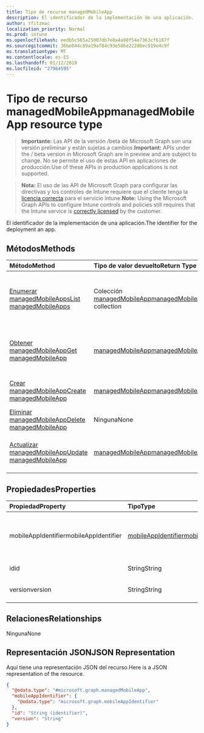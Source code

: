 ```yaml
---
title: Tipo de recurso managedMobileApp
description: El identificador de la implementación de una aplicación.
author: tfitzmac
localization_priority: Normal
ms.prod: intune
ms.openlocfilehash: eedb5c565a25007db7e8a4a98f54e7363cf6187f
ms.sourcegitcommit: 36be044c89a19af84c93e586e22200ec919e4c9f
ms.translationtype: MT
ms.contentlocale: es-ES
ms.lasthandoff: 01/12/2019
ms.locfileid: "27964595"
---
```

# <a name="managedmobileapp-resource-type"></a><span data-ttu-id="2f34d-103">Tipo de recurso managedMobileApp</span><span class="sxs-lookup"><span data-stu-id="2f34d-103">managedMobileApp resource type</span></span>

> <span data-ttu-id="2f34d-104">**Importante:** Las API de la versión /beta de Microsoft Graph son una versión preliminar y están sujetas a cambios.</span><span class="sxs-lookup"><span data-stu-id="2f34d-104">**Important:** APIs under the / beta version in Microsoft Graph are in preview and are subject to change.</span></span> <span data-ttu-id="2f34d-105">No se permite el uso de estas API en aplicaciones de producción.</span><span class="sxs-lookup"><span data-stu-id="2f34d-105">Use of these APIs in production applications is not supported.</span></span>

> <span data-ttu-id="2f34d-106">**Nota:** El uso de las API de Microsoft Graph para configurar las directivas y los controles de Intune requiere que el cliente tenga la [licencia correcta](https://go.microsoft.com/fwlink/?linkid=839381) para el servicio Intune.</span><span class="sxs-lookup"><span data-stu-id="2f34d-106">**Note:** Using the Microsoft Graph APIs to configure Intune controls and policies still requires that the Intune service is [correctly licensed](https://go.microsoft.com/fwlink/?linkid=839381) by the customer.</span></span>

<span data-ttu-id="2f34d-107">El identificador de la implementación de una aplicación.</span><span class="sxs-lookup"><span data-stu-id="2f34d-107">The identifier for the deployment an app.</span></span>
## <a name="methods"></a><span data-ttu-id="2f34d-108">Métodos</span><span class="sxs-lookup"><span data-stu-id="2f34d-108">Methods</span></span>
|<span data-ttu-id="2f34d-109">Método</span><span class="sxs-lookup"><span data-stu-id="2f34d-109">Method</span></span>|<span data-ttu-id="2f34d-110">Tipo de valor devuelto</span><span class="sxs-lookup"><span data-stu-id="2f34d-110">Return Type</span></span>|<span data-ttu-id="2f34d-111">Descripción</span><span class="sxs-lookup"><span data-stu-id="2f34d-111">Description</span></span>|
|:---|:---|:---|
|[<span data-ttu-id="2f34d-112">Enumerar managedMobileApps</span><span class="sxs-lookup"><span data-stu-id="2f34d-112">List managedMobileApps</span></span>](../api/intune-mam-managedmobileapp-list.md)|<span data-ttu-id="2f34d-113">Colección [managedMobileApp](../resources/intune-mam-managedmobileapp.md)</span><span class="sxs-lookup"><span data-stu-id="2f34d-113">[managedMobileApp](../resources/intune-mam-managedmobileapp.md) collection</span></span>|<span data-ttu-id="2f34d-114">Enumere las propiedades y las relaciones de los objetos [managedMobileApp](../resources/intune-mam-managedmobileapp.md).</span><span class="sxs-lookup"><span data-stu-id="2f34d-114">List properties and relationships of the [managedMobileApp](../resources/intune-mam-managedmobileapp.md) objects.</span></span>|
|[<span data-ttu-id="2f34d-115">Obtener managedMobileApp</span><span class="sxs-lookup"><span data-stu-id="2f34d-115">Get managedMobileApp</span></span>](../api/intune-mam-managedmobileapp-get.md)|[<span data-ttu-id="2f34d-116">managedMobileApp</span><span class="sxs-lookup"><span data-stu-id="2f34d-116">managedMobileApp</span></span>](../resources/intune-mam-managedmobileapp.md)|<span data-ttu-id="2f34d-117">Lea las propiedades y las relaciones del objeto [managedMobileApp](../resources/intune-mam-managedmobileapp.md).</span><span class="sxs-lookup"><span data-stu-id="2f34d-117">Read properties and relationships of the [managedMobileApp](../resources/intune-mam-managedmobileapp.md) object.</span></span>|
|[<span data-ttu-id="2f34d-118">Crear managedMobileApp</span><span class="sxs-lookup"><span data-stu-id="2f34d-118">Create managedMobileApp</span></span>](../api/intune-mam-managedmobileapp-create.md)|[<span data-ttu-id="2f34d-119">managedMobileApp</span><span class="sxs-lookup"><span data-stu-id="2f34d-119">managedMobileApp</span></span>](../resources/intune-mam-managedmobileapp.md)|<span data-ttu-id="2f34d-120">Cree un objeto [managedMobileApp](../resources/intune-mam-managedmobileapp.md).</span><span class="sxs-lookup"><span data-stu-id="2f34d-120">Create a new [managedMobileApp](../resources/intune-mam-managedmobileapp.md) object.</span></span>|
|[<span data-ttu-id="2f34d-121">Eliminar managedMobileApp</span><span class="sxs-lookup"><span data-stu-id="2f34d-121">Delete managedMobileApp</span></span>](../api/intune-mam-managedmobileapp-delete.md)|<span data-ttu-id="2f34d-122">Ninguna</span><span class="sxs-lookup"><span data-stu-id="2f34d-122">None</span></span>|<span data-ttu-id="2f34d-123">Elimina un [managedMobileApp](../resources/intune-mam-managedmobileapp.md).</span><span class="sxs-lookup"><span data-stu-id="2f34d-123">Deletes a [managedMobileApp](../resources/intune-mam-managedmobileapp.md).</span></span>|
|[<span data-ttu-id="2f34d-124">Actualizar managedMobileApp</span><span class="sxs-lookup"><span data-stu-id="2f34d-124">Update managedMobileApp</span></span>](../api/intune-mam-managedmobileapp-update.md)|[<span data-ttu-id="2f34d-125">managedMobileApp</span><span class="sxs-lookup"><span data-stu-id="2f34d-125">managedMobileApp</span></span>](../resources/intune-mam-managedmobileapp.md)|<span data-ttu-id="2f34d-126">Actualice las propiedades de un objeto [managedMobileApp](../resources/intune-mam-managedmobileapp.md).</span><span class="sxs-lookup"><span data-stu-id="2f34d-126">Update the properties of a [managedMobileApp](../resources/intune-mam-managedmobileapp.md) object.</span></span>|

## <a name="properties"></a><span data-ttu-id="2f34d-127">Propiedades</span><span class="sxs-lookup"><span data-stu-id="2f34d-127">Properties</span></span>
|<span data-ttu-id="2f34d-128">Propiedad</span><span class="sxs-lookup"><span data-stu-id="2f34d-128">Property</span></span>|<span data-ttu-id="2f34d-129">Tipo</span><span class="sxs-lookup"><span data-stu-id="2f34d-129">Type</span></span>|<span data-ttu-id="2f34d-130">Descripción</span><span class="sxs-lookup"><span data-stu-id="2f34d-130">Description</span></span>|
|:---|:---|:---|
|<span data-ttu-id="2f34d-131">mobileAppIdentifier</span><span class="sxs-lookup"><span data-stu-id="2f34d-131">mobileAppIdentifier</span></span>|[<span data-ttu-id="2f34d-132">mobileAppIdentifier</span><span class="sxs-lookup"><span data-stu-id="2f34d-132">mobileAppIdentifier</span></span>](../resources/intune-mam-mobileappidentifier.md)|<span data-ttu-id="2f34d-133">El identificador de una aplicación con el tipo de sistema operativo.</span><span class="sxs-lookup"><span data-stu-id="2f34d-133">The identifier for an app with it's operating system type.</span></span>|
|<span data-ttu-id="2f34d-134">id</span><span class="sxs-lookup"><span data-stu-id="2f34d-134">id</span></span>|<span data-ttu-id="2f34d-135">String</span><span class="sxs-lookup"><span data-stu-id="2f34d-135">String</span></span>|<span data-ttu-id="2f34d-136">Clave de la entidad.</span><span class="sxs-lookup"><span data-stu-id="2f34d-136">Key of the entity.</span></span>|
|<span data-ttu-id="2f34d-137">version</span><span class="sxs-lookup"><span data-stu-id="2f34d-137">version</span></span>|<span data-ttu-id="2f34d-138">String</span><span class="sxs-lookup"><span data-stu-id="2f34d-138">String</span></span>|<span data-ttu-id="2f34d-139">Versión de la entidad.</span><span class="sxs-lookup"><span data-stu-id="2f34d-139">Version of the entity.</span></span>|

## <a name="relationships"></a><span data-ttu-id="2f34d-140">Relaciones</span><span class="sxs-lookup"><span data-stu-id="2f34d-140">Relationships</span></span>
<span data-ttu-id="2f34d-141">Ninguna</span><span class="sxs-lookup"><span data-stu-id="2f34d-141">None</span></span>
## <a name="json-representation"></a><span data-ttu-id="2f34d-142">Representación JSON</span><span class="sxs-lookup"><span data-stu-id="2f34d-142">JSON Representation</span></span>
<span data-ttu-id="2f34d-143">Aquí tiene una representación JSON del recurso.</span><span class="sxs-lookup"><span data-stu-id="2f34d-143">Here is a JSON representation of the resource.</span></span>
<!-- {
  "blockType": "resource",
  "keyProperty": "id",
  "@odata.type": "microsoft.graph.managedMobileApp"
}
-->
``` json
{
  "@odata.type": "#microsoft.graph.managedMobileApp",
  "mobileAppIdentifier": {
    "@odata.type": "microsoft.graph.mobileAppIdentifier"
  },
  "id": "String (identifier)",
  "version": "String"
}
```






